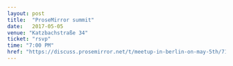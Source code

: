 ```yaml
---
layout: post
title:  "ProseMirror summit"
date:   2017-05-05
venue: "Katzbachstraße 34"
ticket: "rsvp"
time: "7:00 PM"
href: "https://discuss.prosemirror.net/t/meetup-in-berlin-on-may-5th/716/"
---
```

<!-- fill in the URL of your event host page if you haven't enough information for a detail page, so the event link won't point on the detail page at all -->

